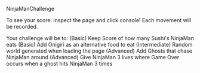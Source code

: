 NinjaManChallenge

To see your score: inspect the page and click console! Each movement will be recorded.


Your challenge will be to:
(Basic) Keep Score of how many Sushi's NinjaMan eats
(Basic) Add Onigiri as an alternative food to eat 
(Intermediate) Random world generated when loading the page
(Advanced) Add Ghosts that chase NinjaMan around
(Advanced) Give NinjaMan 3 lives where Game Over occurs when a ghost hits NinjaMan 3 times
